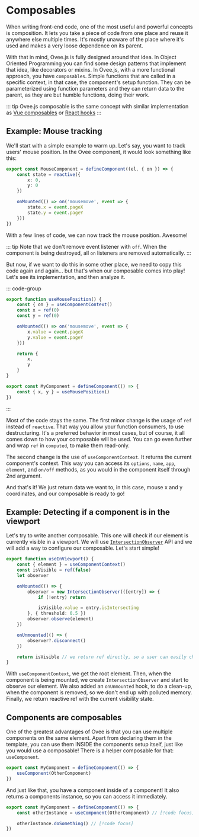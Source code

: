 # Composables

When writing front-end code, one of the most useful and powerful concepts is composition. It lets you take a piece of code from one place and reuse it anywhere else multiple times. It's mostly unaware of the place where it's used and makes a very loose dependence on its parent.

With that in mind, Ovee.js is fully designed around that idea. In Object Oriented Programming you can find some design patterns that implement that idea, like decorators or mixins. In Ovee.js, with a more functional approach, you have `composables`. Simple functions that are called in a specific context, in that case, the component's setup function. They can be parameterized using function parameters and they can return data to the parent, as they are but humble functions, doing their work.

::: tip
Ovee.js composable is the same concept with similar implementation as [Vue composables](https://vuejs.org/guide/reusability/composables.html) or [React hooks](https://react.dev/learn/reusing-logic-with-custom-hooks#custom-hooks-sharing-logic-between-components)
:::

## Example: Mouse tracking

We'll start with a simple example to warm up. Let's say, you want to track users' mouse position. In the Ovee component, it would look something like this:

```ts
export const MouseComponent = defineComponent((el, { on }) => {
    const state = reactive({
        x: 0,
        y: 0
    })

    onMounted(() => on('mousemove', event => {
        state.x = event.pageX
        state.y = event.pageY
    }))
})
```

With a few lines of code, we can now track the mouse position. Awesome!

::: tip
Note that we don't remove event listener with `off`. When the component is being destroyed, all `on` listeners are removed automatically.
:::

But now, if we want to do this in some other place, we need to copy this code again and again... but that's when our composable comes into play! Let's see its implementation, and then analyze it.

::: code-group
```ts [useMousePosition.ts]
export function useMousePosition() {
    const { on } = useComponentContext()
    const x = ref(0)
    const y = ref(0)

    onMounted(() => on('mousemove', event => {
        x.value = event.pageX
        y.value = event.pageY
    }))

    return {
        x,
        y
    }
}
```

```ts [MyComponent.ts]
export const MyComponent = defineComponent(() => {
    const { x, y } = useMousePosition()
})
```
:::

Most of the code stays the same. The first minor change is the usage of `ref` instead of `reactive`. That way you allow your function consumers, to use destructuring. It's a preferred behavior in most cases, but of course, it all comes down to how your composable will be used. You can go even further and wrap `ref` in `computed`, to make them read-only.

The second change is the use of `useComponentContext`. It returns the current component's context. This way you can access its `options`, `name`, `app`, `element`, and `on/off` methods, as you would in the component itself through 2nd argument.

And that's it! We just return data we want to, in this case, mouse x and y coordinates, and our composable is ready to go!

## Example: Detecting if a component is in the viewport

Let's try to write another composable. This one will check if our element is currently visible in a viewport. We will use [`IntersectionObserver`](https://developer.mozilla.org/en-US/docs/Web/API/Intersection_Observer_API) API and we will add a way to configure our composable. Let's start simple!

```ts
export function useInViewport() {
    const { element } = useComponentContext()
    const isVisible = ref(false)
    let observer

    onMounted(() => {
        observer = new IntersectionObserver(([entry]) => {
            if (!entry) return

            isVisible.value = entry.isIntersecting
        }, { threshold: 0.5 })
        observer.observe(element)
    })

    onUnmounted(() => {
        observer?.disconnect()
    })

    return isVisible // we return ref directly, so a user can easily change it's name on the outside
}
```

With `useComponentContext`, we get the root element. Then, when the component is being mounted, we create `IntersectionObserver` and start to observe our element. We also added an `onUnmounted` hook, to do a clean-up, when the component is removed, so we don't end up with polluted memory. Finally, we return reactive ref with the current visibility state.

## Components are composables

One of the greatest advantages of Ovee is that you can use multiple components on the same element. Apart from declaring them in the template, you can use them INSIDE the components setup itself, just like you would use a composable! There is a helper composable for that: `useComponent`.

```ts
export const MyComponent = defineComponent(() => {
    useComponent(OtherComponent)
})
```

And just like that, you have a component inside of a component! It also returns a components instance, so you can access it immediately.

```ts
export const MyComponent = defineComponent(() => {
    const otherInstance = useComponent(OtherComponent) // [!code focus]

    otherInstance.doSomething() // [!code focus]
})
```

